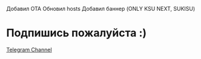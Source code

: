 Добавил OTA
Обновил hosts
Добавил баннер (ONLY KSU NEXT, SUKISU)

# Подпишись пожалуйста :)
[Telegram Channel](https://t.me/F1NDLE_cn)
